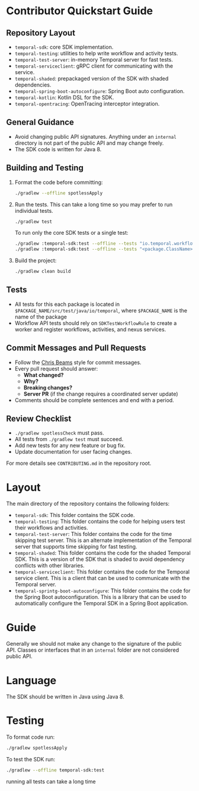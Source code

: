 # Contributor Quickstart Guide

## Repository Layout
- `temporal-sdk`: core SDK implementation.
- `temporal-testing`: utilities to help write workflow and activity tests.
- `temporal-test-server`: in-memory Temporal server for fast tests.
- `temporal-serviceclient`: gRPC client for communicating with the service.
- `temporal-shaded`: prepackaged version of the SDK with shaded dependencies.
- `temporal-spring-boot-autoconfigure`: Spring Boot auto configuration.
- `temporal-kotlin`: Kotlin DSL for the SDK.
- `temporal-opentracing`: OpenTracing interceptor integration.

## General Guidance
- Avoid changing public API signatures. Anything under an `internal` directory
  is not part of the public API and may change freely.
- The SDK code is written for Java 8.

## Building and Testing
1. Format the code before committing:
   ```bash
   ./gradlew --offline spotlessApply
   ```
2. Run the tests. This can take a long time so you may prefer to run individual tests.
   ```bash
   ./gradlew test
   ```
   To run only the core SDK tests or a single test:
   ```bash
   ./gradlew :temporal-sdk:test --offline --tests "io.temporal.workflow.*"
   ./gradlew :temporal-sdk:test --offline --tests "<package.ClassName>"
   ```
3. Build the project:
   ```bash
   ./gradlew clean build
   ```

## Tests
- All tests for this each package is located in `$PACKAGE_NAME/src/test/java/io/temporal`, where `$PACKAGE_NAME` is the name of the package
- Workflow API tests should rely on `SDKTestWorkflowRule` to create a worker and
  register workflows, activities, and nexus services.

## Commit Messages and Pull Requests
- Follow the [Chris Beams](http://chris.beams.io/posts/git-commit/) style for
  commit messages.
- Every pull request should answer:
  - **What changed?**
  - **Why?**
  - **Breaking changes?**
  - **Server PR** (if the change requires a coordinated server update)
- Comments should be complete sentences and end with a period.

## Review Checklist
- `./gradlew spotlessCheck` must pass.
- All tests from `./gradlew test` must succeed.
- Add new tests for any new feature or bug fix.
- Update documentation for user facing changes.

For more details see `CONTRIBUTING.md` in the repository root.

# Layout

The main directory of the repository contains the following folders:
- `temporal-sdk`: This folder contains the SDK code.
- `temporal-testing`: This folder contains the code for helping users test their workflows and activities.
- `temporal-test-server`: This folder contains the code for the time skipping test server. This is an alternate implementation of the Temporal server that supports time skipping for fast testing.
- `temporal-shaded`: This folder contains the code for the shaded Temporal SDK. This is a version of the SDK that is shaded to avoid dependency conflicts with other libraries.
- `temporal-serviceclient`: This folder contains the code for the Temporal service client. This is a client that can be used to communicate with the Temporal server.
- `temporal-sprintg-boot-autoconfigure`: This folder contains the code for the Spring Boot autoconfiguration. This is a library that can be used to automatically configure the Temporal SDK in a Spring Boot application.

# Guide

Generally we should not make any change to the signature of the public API. Classes or interfaces that in an `internal` folder are not considered public API.

# Language

The SDK should be written in Java using Java 8.

# Testing

To format code run:

```bash
./gradlew spotlessApply   
```

To test the SDK run:

```bash
./gradlew --offline temporal-sdk:test 
```

running all tests can take a long time